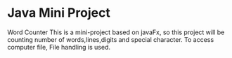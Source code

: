 # Java Mini Project
Word Counter 
This is a mini-project based on javaFx, so this project will be counting number of words,lines,digits and special character.
To access computer file, File handling is used. 
